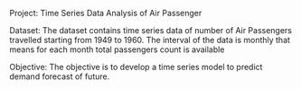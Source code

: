 Project: 
Time Series Data Analysis of Air Passenger

Dataset:
The dataset contains time series data of number of Air Passengers travelled starting from 1949 to 1960. The interval of the data is monthly that means for each month total passengers count is available


Objective:
The objective is to develop a time series model to predict demand forecast of future.


